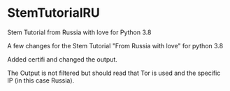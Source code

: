 # StemTutorialRU
Stem Tutorial from Russia with love for Python 3.8

A few changes for the Stem Tutorial "From Russia with love" for python 3.8

Added certifi and changed the output.

The Output is not filtered but should read that Tor is used and the specific IP (in this case Russia).